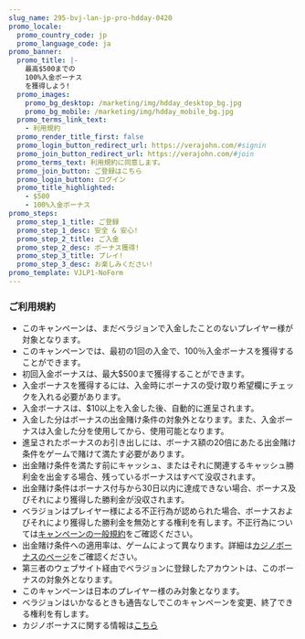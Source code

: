 ```yaml
---
slug_name: 295-bvj-lan-jp-pro-hdday-0420
promo_locale:
  promo_country_code: jp
  promo_language_code: ja
promo_banner:
  promo_title: |-
    最高$500までの
    100%入金ボーナス
    を獲得しよう!
  promo_images:
    promo_bg_desktop: /marketing/img/hdday_desktop_bg.jpg
    promo_bg_mobile: /marketing/img/hdday_mobile_bg.jpg
  promo_terms_link_text:
    - 利用規約
  promo_render_title_first: false
  promo_login_button_redirect_url: https://verajohn.com/#signin
  promo_join_button_redirect_url: https://verajohn.com/#join
  promo_terms_text: 利用規約に同意します。
  promo_join_button: ご登録はこちら
  promo_login_button: ログイン
  promo_title_highlighted:
    - $500
    - 100%入金ボーナス
promo_steps:
  promo_step_1_title: ご登録
  promo_step_1_desc: 安全 & 安心!
  promo_step_2_title: ご入金
  promo_step_2_desc: ボーナス獲得!
  promo_step_3_title: プレイ!
  promo_step_3_desc: お楽しみください!
promo_template: VJLP1-NoForm
---
```

<h3 class="text-left"><b>ご利用規約</b></h3>
					<ul class="terms-ul">
                        <li>このキャンペーンは、まだベラジョンで入金したことのないプレイヤー様が対象となります。</li><li>このキャンペーンでは、最初の1回の入金で、100％入金ボーナスを獲得することができます。</li><li>初回入金ボーナスは、最大$500まで獲得することができます。</li><li>入金ボーナスを獲得するには、入金時にボーナスの受け取り希望欄にチェックを入れる必要があります。</li><li>入金ボーナスは、$10以上を入金した後、自動的に進呈されます。</li><li>入金した分はボーナスの出金賭け条件の対象外となります。また、入金ボーナスは入金した分を使用してから、使用可能となります。</li><li>進呈されたボーナスのお引き出しには、ボーナス額の20倍にあたる出金賭け条件をゲームで賭けて満たす必要があります。</li><li>出金賭け条件を満たす前にキャッシュ、またはそれに関連するキャッシュ勝利金を出金する場合、残っているボーナスはすべて没収されます。</li><li>出金賭け条件はボーナス付与から30日以内に達成できない場合、ボーナス及びそれにより獲得した勝利金が没収されます。</li><li>ベラジョンはプレイヤー様による不正行為が認められた場合、ボーナスおよびそれにより獲得した勝利金を無効とする権利を有します。不正行為については<a href="https://www.verajohn.com/ja/about/promotions-terms-and-conditions">キャンペーンの一般規約</a>をご確認ください。</li><li>出金賭け条件への適用率は、ゲームによって異なります。詳細は<a href="https://www.verajohn.com/ja/about/our-casino-bonuses">カジノボーナスのページ</a>をご確認ください。</li><li>第三者のウェブサイト経由でベラジョンに登録したアカウントは、このボーナスの対象外となります。</li><li>このキャンペーンは日本のプレイヤー様のみ対象となります。</li><li>ベラジョンはいかなるときも通告なしでこのキャンペーンを変更、終了できる権利を有します。</li><li>カジノボーナスに関する情報は<a href="https://www.verajohn.com/ja/about/our-casino-bonuses">こちら</a><br></li>
					</ul>